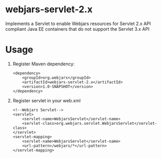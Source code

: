 webjars-servlet-2.x
========
Implements a Servlet to enable Webjars resources for Servlet 2.x API compliant Java EE containers that do not support the Servlet 3.x API

# Usage

1. Register Maven dependency:

    ```
    <dependency>
        <groupId>org.webjars</groupId>
        <artifactId>webjars-servlet-2.x</artifactId>
        <version>1.0-SNAPSHOT</version>
    </dependency>
    ```

2. Register servlet in your web.xml

    ```
    <!--Webjars Servlet-->
    <servlet>
        <servlet-name>WebjarsServlet</servlet-name>
        <servlet-class>org.webjars.servlet.WebjarsServlet</servlet-class>
    </servlet>
    <servlet-mapping>
        <servlet-name>WebjarsServlet</servlet-name>
        <url-pattern>/webjars/*</url-pattern>
    </servlet-mapping>
    ```
